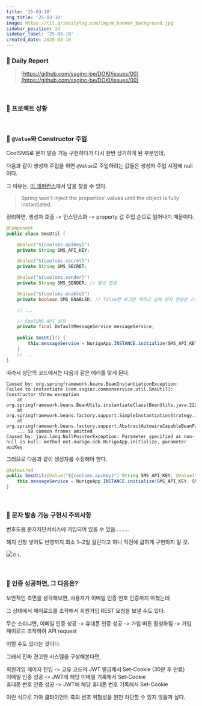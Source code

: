 ```yaml
---
title: '25-03-10'
eng_title: '25-03-10'
image: https://til.qriositylog.com/img/m_banner_background.jpg
sidebar_position: 14
sidebar_label: '25-03-10'
created_date: 2025-03-10
---
```


### 📌 Daily Report
> [https://github.com/ssginc-be/DOKI/issues/00](https://github.com/ssginc-be/DOKI/issues/00)

<br/>

### 📌 프로젝트 상황



<br />

### 📌 `@Value`와 Constructor 주입

CoolSMS로 문자 발송 기능 구현하다가 다시 한번 상기하게 된 부분인데,

다음과 같이 생성자 주입을 하면 `@Value`로 주입하려는 값들은 생성자 주입 시점에 null이다.

그 이유는, [이 레퍼런스](https://stackoverflow.com/a/54039809)에서 답을 찾을 수 있다.

> Spring won't inject the properties' values until the object is fully instantiated.

정리하면, 생성자 호출 -> 인스턴스화 -> property 값 주입 순으로 일어나기 때문이다.

```java title=SmsUtil.java
@Component
public class SmsUtil {

    @Value("${coolsms.apiKey}")
    private String SMS_API_KEY;

    @Value("${coolsms.secret}")
    private String SMS_SECRET;

    @Value("${coolsms.sender}")
    private String SMS_SENDER; // 발신 번호

    @Value("${coolsms.enable}")
    private boolean SMS_ENABLED; // false면 로그만 찍히고 실제 문자 전송은 스킵됨

    // ...

    // CoolSMS API 설정
    private final DefaultMessageService messageService;
    
    public SmsUtil() {
        this.messageService = NurigoApp.INSTANCE.initialize(SMS_API_KEY, SMS_SECRET, "https://api.coolsms.co.kr");
    }
    // ...
}
```

따라서 상단의 코드에서는 다음과 같은 에러를 맞게 된다.

```log
Caused by: org.springframework.beans.BeanInstantiationException: Failed to instantiate [com.ssginc.commonservice.util.SmsUtil]: Constructor threw exception
	at org.springframework.beans.BeanUtils.instantiateClass(BeanUtils.java:222)
	at org.springframework.beans.factory.support.SimpleInstantiationStrategy.instantiate(SimpleInstantiationStrategy.java:122)
	at org.springframework.beans.factory.support.AbstractAutowireCapableBeanFactory.instantiateBean(AbstractAutowireCapableBeanFactory.java:1337)
	... 50 common frames omitted
Caused by: java.lang.NullPointerException: Parameter specified as non-null is null: method net.nurigo.sdk.NurigoApp.initialize, parameter apiKey
```

그러므로 다음과 같이 생성자를 수정해야 한다.

```java title=SmsUtil.java
@Autowired
public SmsUtil(@Value("${coolsms.apiKey}") String SMS_API_KEY, @Value("${coolsms.secret}") String SMS_SECRET) {
    this.messageService = NurigoApp.INSTANCE.initialize(SMS_API_KEY, SMS_SECRET, "https://api.coolsms.co.kr");
}
```

<br />

### 📌 문자 발송 기능 구현시 주의사항

번호도용 문자차단서비스에 가입되어 있을 수 있음.........

해지 신청 넣어도 반영까지 최소 1~2일 걸린다고 하니 직전에 급하게 구현하지 말 것.

![ㅇㄴ](https://github.com/user-attachments/assets/66130ee8-bdbe-4546-8330-b4460ac7772d)

<br />

### 📌 인증 성공하면, 그 다음은?

보안적인 측면을 생각해보면, 사용자가 이메일 인증 번호 인증까지 마쳤는데

그 상태에서 페이로드를 조작해서 회원가입 REST 요청을 보낼 수도 있다.

무슨 소리냐면, 이메일 인증 성공 -> 휴대폰 인증 성공 -> 가입 버튼 활성화됨 -> 가입 페이로드 조작하여 API request

이럴 수도 있다는 것이다.

그래서 진짜 견고한 시스템을 구상해본다면,

회원가입 페이지 진입 -> 고유 코드의 JWT 발급해서 Set-Cookie (30분 후 만료)<br />
이메일 인증 성공 -> JWT에 해당 이메일 기록해서 Set-Cookie<br />
휴대폰 번호 인증 성공 -> JWT에 해당 휴대폰 번호 기록해서 Set-Cookie

이런 식으로 가야 클라이언트 측의 변조 위험성을 원천 차단할 수 있지 않을까 싶다.